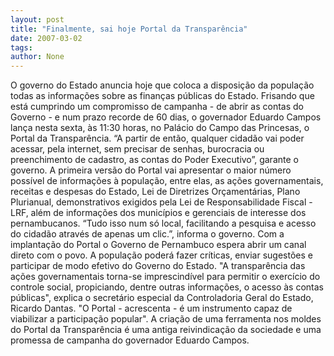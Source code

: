 ```yaml
---
layout: post
title: "Finalmente, sai hoje Portal da Transparência"
date: 2007-03-02
tags: 
author: None
---
```

O governo do Estado anuncia hoje que coloca a disposição da população todas as informações sobre as finanças públicas do Estado. 
Frisando que está cumprindo um compromisso de campanha - de abrir as contas do Governo - e num prazo recorde de 60 dias, o governador Eduardo Campos lança nesta sexta, às 11:30 horas, no Palácio do Campo das Princesas, o Portal da Transparência. 
“A partir de então, qualquer cidadão vai poder acessar, pela internet, sem precisar de senhas, burocracia ou preenchimento de cadastro, as contas do Poder Executivo”, garante o governo.
A primeira versão do Portal vai apresentar o maior número possível de informações à população, entre elas, as ações governamentais, receitas e despesas do Estado, Lei de Diretrizes Orçamentárias, Plano Plurianual, demonstrativos exigidos pela Lei de Responsabilidade Fiscal - LRF, além de informações dos municípios e gerenciais de interesse dos pernambucanos. 
“Tudo isso num só local, facilitando a pesquisa e acesso do cidadão através de apenas um clic.”, informa o governo. 
Com a implantação do Portal o Governo de Pernambuco espera abrir um canal direto com o povo. A população poderá fazer críticas, enviar sugestões e participar de modo efetivo do Governo do Estado. 
\"A transparência das ações governamentais torna-se imprescindível para permitir o exercício do controle social, propiciando, dentre outras informações, o acesso às contas públicas\", explica o secretário especial da Controladoria Geral do Estado, Ricardo Dantas. 
\"O Portal - acrescenta - é um instrumento capaz de viabilizar a participação popular\". 
A criação de uma ferramenta nos moldes do Portal da Transparência é uma antiga reivindicação da sociedade e uma promessa de campanha do governador Eduardo Campos. 